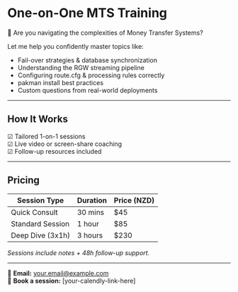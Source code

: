 # One-on-One MTS Training

👋 Are you navigating the complexities of Money Transfer Systems?

Let me help you confidently master topics like:
- Fail-over strategies & database synchronization
- Understanding the RGW streaming pipeline
- Configuring route.cfg & processing rules correctly
- pakman install best practices
- Custom questions from real-world deployments

---

## How It Works

☑ Tailored 1-on-1 sessions  
☑ Live video or screen-share coaching  
☑ Follow-up resources included  

---

## Pricing

| Session Type      | Duration | Price (NZD) |
|-------------------|----------|-------------|
| Quick Consult     | 30 mins  | $45         |
| Standard Session  | 1 hour   | $85         |
| Deep Dive (3x1h)  | 3 hours  | $230        |

*Sessions include notes + 48h follow-up support.*

---

📧 **Email:** your.email@example.com  
📅 **Book a session:** [your-calendly-link-here]  
